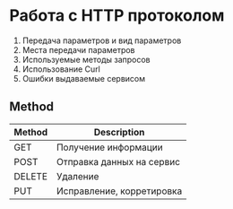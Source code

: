 # Работа с HTTP протоколом

1. Передача параметров и вид параметров
2. Места передачи параметров
3. Используемые методы запросов
3. Использование Curl
4. Ошибки выдаваемые сервисом

## Method

|Method|Description
|----|----|
|GET|Получение информации
|POST|Отправка данных на сервис
|DELETE|Удаление
|PUT|Исправление, корретировка






